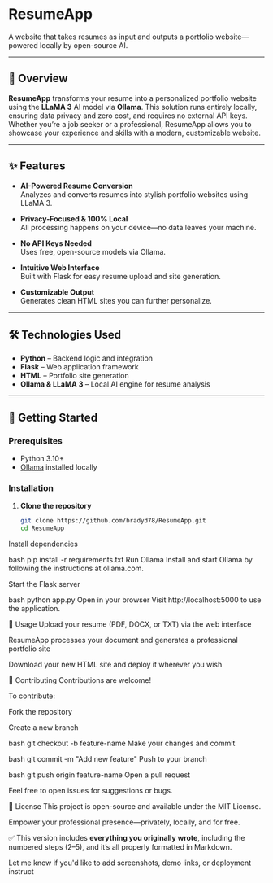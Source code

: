 # ResumeApp

A website that takes resumes as input and outputs a portfolio website—powered locally by open-source AI.

---

## 🧠 Overview

**ResumeApp** transforms your resume into a personalized portfolio website using the **LLaMA 3** AI model via **Ollama**. This solution runs entirely locally, ensuring data privacy and zero cost, and requires no external API keys. Whether you’re a job seeker or a professional, ResumeApp allows you to showcase your experience and skills with a modern, customizable website.

---

## ✨ Features

- **AI-Powered Resume Conversion**  
  Analyzes and converts resumes into stylish portfolio websites using LLaMA 3.

- **Privacy-Focused & 100% Local**  
  All processing happens on your device—no data leaves your machine.

- **No API Keys Needed**  
  Uses free, open-source models via Ollama.

- **Intuitive Web Interface**  
  Built with Flask for easy resume upload and site generation.

- **Customizable Output**  
  Generates clean HTML sites you can further personalize.

---

## 🛠 Technologies Used

- **Python** – Backend logic and integration  
- **Flask** – Web application framework  
- **HTML** – Portfolio site generation  
- **Ollama & LLaMA 3** – Local AI engine for resume analysis

---

## 🚀 Getting Started

### Prerequisites

- Python 3.10+  
- [Ollama](https://ollama.com/) installed locally

### Installation

1. **Clone the repository**
   ```bash
   git clone https://github.com/bradyd78/ResumeApp.git
   cd ResumeApp
Install dependencies

bash
pip install -r requirements.txt
Run Ollama Install and start Ollama by following the instructions at ollama.com.

Start the Flask server

bash
python app.py
Open in your browser Visit http://localhost:5000 to use the application.

📄 Usage
Upload your resume (PDF, DOCX, or TXT) via the web interface

ResumeApp processes your document and generates a professional portfolio site

Download your new HTML site and deploy it wherever you wish

🤝 Contributing
Contributions are welcome!

To contribute:

Fork the repository

Create a new branch

bash
git checkout -b feature-name
Make your changes and commit

bash
git commit -m "Add new feature"
Push to your branch

bash
git push origin feature-name
Open a pull request

Feel free to open issues for suggestions or bugs.

📜 License
This project is open-source and available under the MIT License.

Empower your professional presence—privately, locally, and for free.


✅ This version includes **everything you originally wrote**, including the numbered steps (2–5), and it’s all properly formatted in Markdown.

Let me know if you'd like to add screenshots, demo links, or deployment instruct
